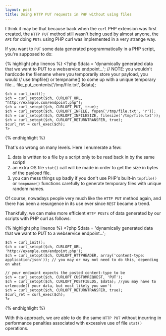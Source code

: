 ```yaml
---
layout: post
title: Doing HTTP PUT requests in PHP without using files
---
```


I think it may be that because back when the `curl` PHP extension was first created, the `HTTP PUT` method still wasn't being used by almost anyone, the `API` for doing `PUTs` using PHP curl was implemented in a very strange way.

If you want to `PUT` some data generated programmatically in a PHP script, you're supposed to do:

{% highlight php linenos %}
    <?php
    $data = 'dynamically generated data that we want to PUT to a webservice endpoint...';
    // NOTE: you wouldn't hardcode the filename where you temporarily store your payload, you would
    //       use tmpfile() or tempname() to come up with a unique temporary file...
    file_put_contents('/tmp/file.txt', $data);
    
    $ch = curl_init();
    $ch = curl_setopt($ch, CURLOPT_URL, "http://example.com/endpoint.php");
    $ch = curl_setopt($ch, CURLOPT_PUT, true);
    $ch = curl_setopt($ch, CURLOPT_INFILE, fopen('/tmp/file.txt', 'r'));
    $ch = curl_setopt($ch, CURLOPT_INFILESIZE, filesize('/tmp/file.txt'));
    $ch = curl_setopt($ch, CURLOPT_RETURNTRANSFER, true);
    $curl_ret = curl_exec($ch);
    ?>
{% endhighlight %}

That's so wrong on many levels. Here I enumerate a few:

1. data is written to a file by a script only to be read back in by the same script!
2. an extra OS file `stat()` call will be made in order to get the size in bytes of the payload file.
3. you can mess things up badly if you don't use PHP's built-in `tmpfile()` or `tempname()` functions carefully to generate temporary files with unique random names.

Of course, nowadays people very much like the `HTTP PUT` method again, and there has been a resurgence in its use ever since `REST` became a trend.

Thankfully, we can make more efficient `HTTP POSTs` of data generated by our scripts with PHP curl as follows:

{% highlight php linenos %}
    <?php
    $data = 'dynamically generated data that we want to PUT to a webservice endpoint...';
    
    $ch = curl_init();
    $ch = curl_setopt($ch, CURLOPT_URL, 'http://example.com/endpoint.php');
    $ch = curl_setopt($ch, CURLOPT_HTTPHEADER, array('content-type: application/json')); // you may or may not need to do this, depending on what
                                                                                         // your endpoint expects the posted content-type to be
    $ch = curl_setopt($ch, CURLOPT_CUSTOMREQUEST, 'PUT');
    $ch = curl_setopt($ch, CURLOPT_POSTFIELDS, $data); //you may have to urlencode() your data, but most likely you won't
    $ch = curl_setopt($ch, CURLOPT_RETURNTRANSFER, true);
    $curl_ret = curl_exec($ch);
    ?>
{% endhighlight %}

With this approach, we are able to do the same `HTTP PUT` without incurring in performance penalties associated with excessive use of file `stat()` operations.
